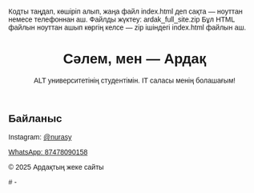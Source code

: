 <!DOCTYPE html>
<html lang="kk">
<head>
 <meta charset="UTF-8">
 <meta name="viewport" content="width=device-width, initial-scale=1.0">
 <title>Ардақтың жеке сайты</title>
 <style>
 body { font-family: Arial, sans-serif; background: linear-gradient(135deg,#4b0000,# header{ padding: 40px 0 20px 0; }
 h1{ font-size: 36px; margin-bottom: 10px; }
 p{ font-size: 18px; margin: 5px 0; }
 a{ color: #ffcccc; text-decoration: none; font-weight: bold; }
 section{ margin-top: 30px; background: rgba(255,255,255,0.1); padding: 20px; border footer{ margin-top: 40px; padding: 10px; font-size: 14px; background: rgba(0,0,0,0. </style>
Кодты таңдап, көшіріп алып, жаңа файл index.html деп сақта — ноуттан немесе
телефоннан аш.
Файлды жүктеу: ardak_full_site.zip
Бұл HTML файлын ноуттан ашып көргің келсе — zip ішіндегі index.html файлын аш.
</head>
<body>
 <header>
 <h1>Сәлем, мен — Ардақ </h1>
 <p>ALT университетінің студентімін. IT саласы менің болашағым!</p>
 </header>
 <section>
 <h2>Байланыс </h2>
 <p>Instagram: <a href="https://instagram.com/nurasylova_08" target="_blank">@nurasy <p>WhatsApp: <a href="https://wa.me/87478090158" target="_blank">87478090158</a></p </section>
 <footer>
 <p>© 2025 Ардақтың жеке сайты</p>
 </footer>
</body>
</html># -
